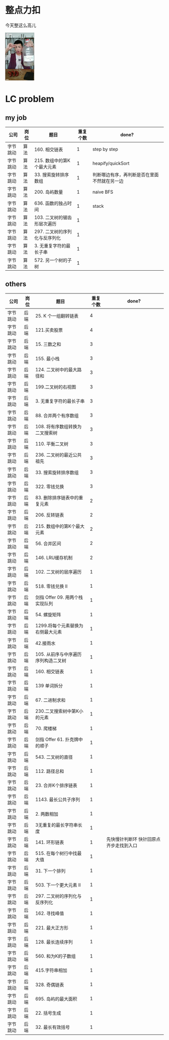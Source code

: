 # 整点力扣
今天整这么高儿

![img](img/birdvoltga.png)


# LC problem  

## my job

| 公司   | 岗位 | 题目                 | 重复个数 | done?|
|------|----|--------------------|------|------|
| 字节跳动 | 算法 | 160\. 相交链表         | 1    |  step by step |
| 字节跳动 | 算法 | 215\. 数组中的第K个最大元素  | 1    | heapify/quickSort  |
| 字节跳动 | 算法 | 33\. 搜索旋转排序数组      | 1    | 判断哪边有序，再判断是否在里面 不然就在另一边   |
| 字节跳动 | 算法 | 200\. 岛屿数量         | 1    |  naive BFS |
| 字节跳动 | 算法 | 636\. 函数的独占时间      | 1    |  stack |
| 字节跳动 | 算法 | 103\. 二叉树的锯齿形层次遍历  | 1    |   |
| 字节跳动 | 算法 | 297\. 二叉树的序列化与反序列化 | 1    |   |
| 字节跳动 | 算法 | 3\. 无重复字符的最长子串     | 1    |   |
| 字节跳动 | 算法 | 572\. 另一个树的子树      | 1    |   |



## others
| 公司   | 岗位 | 题目                 | 重复个数 | done?|
|------|----|--------------------|------|------|
| 字节跳动 | 后端 | 25\. K 个一组翻转链表         | 4  | |
| 字节跳动 | 后端 | 121\.买卖股票              | 4  | |
| 字节跳动 | 后端 | 15\. 三数之和              | 3  | |
| 字节跳动 | 后端 | 155\. 最小栈              | 3  | |
| 字节跳动 | 后端 | 124\. 二叉树中的最大路径和       | 3  | |
| 字节跳动 | 后端 | 199\.二叉树的右视图           | 3  | |
| 字节跳动 | 后端 | 3\. 无重复字符的最长子串         | 3  | |
| 字节跳动 | 后端 | 88\. 合并两个有序数组          | 3  | |
| 字节跳动 | 后端 | 108\. 将有序数组转换为二叉搜索树    | 3  | |
| 字节跳动 | 后端 | 110\. 平衡二叉树            | 3  | |
| 字节跳动 | 后端 | 236\. 二叉树的最近公共祖先       | 3  | |
| 字节跳动 | 后端 | 33\. 搜索旋转排序数组          | 3  | |
| 字节跳动 | 后端 | 322\. 零钱兑换             | 3  | |
| 字节跳动 | 后端 | 83\. 删除排序链表中的重复元素      | 2  | |
| 字节跳动 | 后端 | 206\. 反转链表             | 2  | |
| 字节跳动 | 后端 | 215\. 数组中的第K个最大元素      | 2  | |
| 字节跳动 | 后端 | 56\. 合并区间              | 2  | |
| 字节跳动 | 后端 | 146\. LRU缓存机制          | 2  | |
| 字节跳动 | 后端 | 102\. 二叉树的层序遍历         | 1  | |
| 字节跳动 | 后端 | 518\. 零钱兑换 II          | 1  | |
| 字节跳动 | 后端 | 剑指 Offer 09\. 用两个栈实现队列 | 1  | |
| 字节跳动 | 后端 | 54\. 螺旋矩阵              | 1  | |
| 字节跳动 | 后端 | 1299\.将每个元素替换为右侧最大元素   | 1  | |
| 字节跳动 | 后端 | 42\.接雨水                | 1  | |
| 字节跳动 | 后端 | 105\. 从前序与中序遍历序列构造二叉树  | 1  | |
| 字节跳动 | 后端 | 160\. 相交链表             | 1  | |
| 字节跳动 | 后端 | 139 单词拆分               | 1  | |
| 字节跳动 | 后端 | 67\. 二进制求和             | 1  | |
| 字节跳动 | 后端 | 230\.二叉搜索树中第K小的元素      | 1  | |
| 字节跳动 | 后端 | 70\. 爬楼梯               | 1  | |
| 字节跳动 | 后端 | 剑指 Offer 61\. 扑克牌中的顺子  | 1  | |
| 字节跳动 | 后端 | 543\. 二叉树的直径           | 1  | |
| 字节跳动 | 后端 | 112\. 路径总和             | 1  | |
| 字节跳动 | 后端 | 23\. 合并K个排序链表          | 1  | |
| 字节跳动 | 后端 | 1143\. 最长公共子序列         | 1  | |
| 字节跳动 | 后端 | 2\. 两数相加               | 1  | |
| 字节跳动 | 后端 | 3无重复的最长字符串长度           | 1  | |
| 字节跳动 | 后端 | 141\. 环形链表             | 1  | 先快慢针判断环 快针回原点齐步走找到入口|
| 字节跳动 | 后端 | 515\. 在每个树行中找最大值       | 1  | |
| 字节跳动 | 后端 | 31\. 下一个排列             | 1  | |
| 字节跳动 | 后端 | 503\. 下一个更大元素 II       | 1  | |
| 字节跳动 | 后端 | 297\. 二叉树的序列化与反序列化     | 1  | |
| 字节跳动 | 后端 | 162\. 寻找峰值             | 1  | |
| 字节跳动 | 后端 | 221\. 最大正方形            | 1  | |
| 字节跳动 | 后端 | 128\. 最长连续序列           | 1  | |
| 字节跳动 | 后端 | 560\. 和为K的子数组          | 1  | |
| 字节跳动 | 后端 | 415\.字符串相加             | 1  | |
| 字节跳动 | 后端 | 328\. 奇偶链表             | 1  | |
| 字节跳动 | 后端 | 695\. 岛屿的最大面积          | 1  | |
| 字节跳动 | 后端 | 22\. 括号生成              | 1  | |
| 字节跳动 | 后端 | 32\. 最长有效括号            | 1  | |






